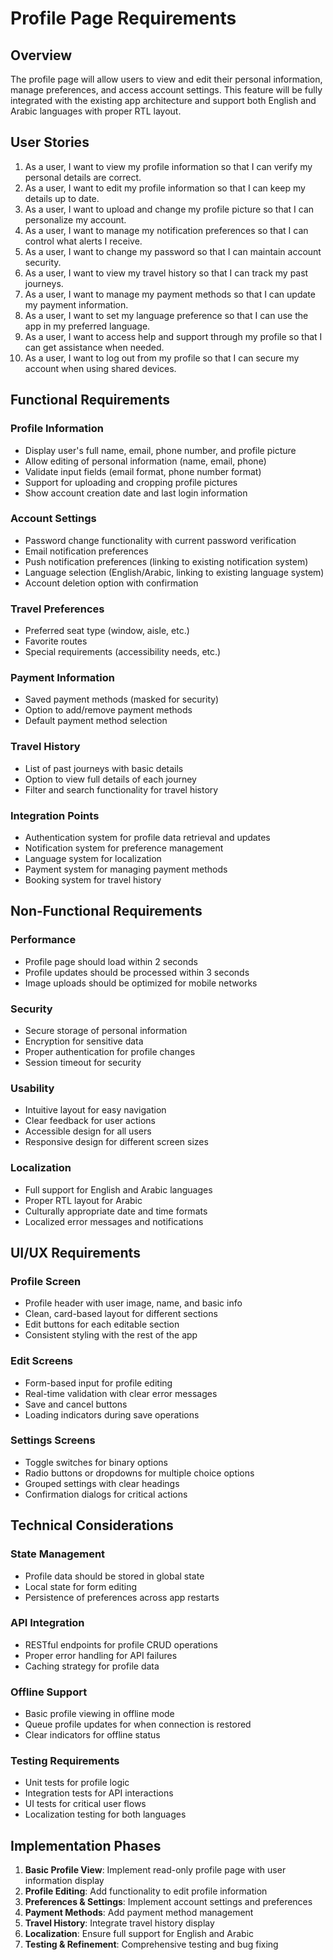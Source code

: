# Profile Page Requirements

## Overview
The profile page will allow users to view and edit their personal information, manage preferences, and access account settings. This feature will be fully integrated with the existing app architecture and support both English and Arabic languages with proper RTL layout.

## User Stories

1. As a user, I want to view my profile information so that I can verify my personal details are correct.
2. As a user, I want to edit my profile information so that I can keep my details up to date.
3. As a user, I want to upload and change my profile picture so that I can personalize my account.
4. As a user, I want to manage my notification preferences so that I can control what alerts I receive.
5. As a user, I want to change my password so that I can maintain account security.
6. As a user, I want to view my travel history so that I can track my past journeys.
7. As a user, I want to manage my payment methods so that I can update my payment information.
8. As a user, I want to set my language preference so that I can use the app in my preferred language.
9. As a user, I want to access help and support through my profile so that I can get assistance when needed.
10. As a user, I want to log out from my profile so that I can secure my account when using shared devices.

## Functional Requirements

### Profile Information
- Display user's full name, email, phone number, and profile picture
- Allow editing of personal information (name, email, phone)
- Validate input fields (email format, phone number format)
- Support for uploading and cropping profile pictures
- Show account creation date and last login information

### Account Settings
- Password change functionality with current password verification
- Email notification preferences
- Push notification preferences (linking to existing notification system)
- Language selection (English/Arabic, linking to existing language system)
- Account deletion option with confirmation

### Travel Preferences
- Preferred seat type (window, aisle, etc.)
- Favorite routes
- Special requirements (accessibility needs, etc.)

### Payment Information
- Saved payment methods (masked for security)
- Option to add/remove payment methods
- Default payment method selection

### Travel History
- List of past journeys with basic details
- Option to view full details of each journey
- Filter and search functionality for travel history

### Integration Points
- Authentication system for profile data retrieval and updates
- Notification system for preference management
- Language system for localization
- Payment system for managing payment methods
- Booking system for travel history

## Non-Functional Requirements

### Performance
- Profile page should load within 2 seconds
- Profile updates should be processed within 3 seconds
- Image uploads should be optimized for mobile networks

### Security
- Secure storage of personal information
- Encryption for sensitive data
- Proper authentication for profile changes
- Session timeout for security

### Usability
- Intuitive layout for easy navigation
- Clear feedback for user actions
- Accessible design for all users
- Responsive design for different screen sizes

### Localization
- Full support for English and Arabic languages
- Proper RTL layout for Arabic
- Culturally appropriate date and time formats
- Localized error messages and notifications

## UI/UX Requirements

### Profile Screen
- Profile header with user image, name, and basic info
- Clean, card-based layout for different sections
- Edit buttons for each editable section
- Consistent styling with the rest of the app

### Edit Screens
- Form-based input for profile editing
- Real-time validation with clear error messages
- Save and cancel buttons
- Loading indicators during save operations

### Settings Screens
- Toggle switches for binary options
- Radio buttons or dropdowns for multiple choice options
- Grouped settings with clear headings
- Confirmation dialogs for critical actions

## Technical Considerations

### State Management
- Profile data should be stored in global state
- Local state for form editing
- Persistence of preferences across app restarts

### API Integration
- RESTful endpoints for profile CRUD operations
- Proper error handling for API failures
- Caching strategy for profile data

### Offline Support
- Basic profile viewing in offline mode
- Queue profile updates for when connection is restored
- Clear indicators for offline status

### Testing Requirements
- Unit tests for profile logic
- Integration tests for API interactions
- UI tests for critical user flows
- Localization testing for both languages

## Implementation Phases

1. **Basic Profile View**: Implement read-only profile page with user information display
2. **Profile Editing**: Add functionality to edit profile information
3. **Preferences & Settings**: Implement account settings and preferences
4. **Payment Methods**: Add payment method management
5. **Travel History**: Integrate travel history display
6. **Localization**: Ensure full support for English and Arabic
7. **Testing & Refinement**: Comprehensive testing and bug fixing
